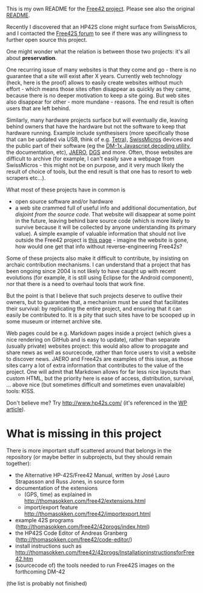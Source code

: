 This is my own README for the [Free42 project](http://thomasokken.com/free42). Please see also the original [README](README).

Recently I discovered that an HP42S clone might surface from SwissMicros, and I contacted the [Free42S forum](https://groups.google.com/forum/#!forum/free42discuss) to see if there was any willingness to further open source this project.

One might wonder what the relation is between those two projects: it's all about **preservation**.

One recurring issue of many websites is that they come and go - there is no guarantee that a site will exist after X years. Currently web technology (heck, here is the proof) allows to easily create websites without much effort - which means those sites often disappear as quickly as they came, because there is no deeper motivation to keep a site going. But web sites also disappear for other - more mundane - reasons. The end result is often users that are left behind.

Similarly, many hardware projects surface but will eventually die, leaving behind owners that have the hardware but not the software to keep that hardware running. Example include synthesisers (more specifically those that can be updated via USB, think of e.g. [Tetra](http://dsiforum.com/viewtopic.php?f=19&t=2154)), [SwissMicros](https://www.swissmicros.com/) devices and the public part of their software (eg the [DM-1x Javascript decoding utility](https://www.swissmicros.com/nut_decoder.html), the documentation, etc), [JAERO](https://github.com/jontio/JAERO/issues/8), [DGS](http://www.dragongoserver.net/) and more. Often, those websites are difficult to archive (for example, I can't easily save a webpage from SwissMicros - this might not be on purpose, and it very much likely the result of choice of tools, but the end result is that one has to resort to web scrapers etc...).

What most of these projects have in common is

- open source software and/or hardware
- a web site crammed full of useful info and additional documentation, *but disjoint from the source code*. That website will disappear at some point in the future, leaving behind bare source code (which is more likely to survive because it will be collected by anyone understanding its primary value). A simple example of valuable information that should not live outside the Free42 project is [this page](http://thomasokken.com/free42/importexport.html) - imagine the website is gone, how would one get that info without reverse-engineering Free42s?

Some of these projects also make it difficult to contribute, by insisting on archaic contribution mechanisms. I can understand that a project that has been ongoing since 2004 is not likely to have caught up with recent evolutions (for example, it is still using Eclipse for the Android component), nor that there is a need to overhaul tools that work fine.

But the point is that I believe that such projects deserve to outlive their owners, but to guarantee that, a mechanism must be used that facilitates their survival: by replicating the entire project, and ensuring that it can easily be contributed to. It is a pity that such sites have to be scooped up in some museum or internet archive site.

Web pages could be e.g. Markdown pages inside a project (which gives a nice rendering on GitHub and is easy to update), rather than separate (usually private) websites project: this would also allow to propagate and share news as well as sourcecode, rather than force users to visit a website to discover news. JAERO and Free42s are examples of this issue, as those sites carry a lot of extra information that contributes to the value of the project. One will admit that Markdown allows for far less nice layouts than custom HTML, but the priority here is ease of access, distribution, survival, ... above nice (but sometimes difficult and sometimes even unavalaible) tools: KISS.

Don't believe me? Try http://www.hp42s.com/ (it's referenced in the [WP article](https://en.wikipedia.org/wiki/HP-42S)).

# What is missing in this project
There is more important stuff scattered around that belongs in the repository (or maybe better in subprojects, but they should remain together):

* the Alternative HP-42S/Free42 Manual, written by José Lauro Strapasson and Russ Jones, in source form
* documentation of the extensions
    * (GPS, time) as explained in http://thomasokken.com/free42/extensions.html
    * import/export feature http://thomasokken.com/free42/importexport.html
* example 42S programs (http://thomasokken.com/free42/42progs/index.html)
* the HP42S Code Editor of Andreas Granberg (http://thomasokken.com/free42/code-editor/)
* install instructions such as http://thomasokken.com/free42/42progs/InstallationinstructionsforFree42.htm
* (sourcecode of) the tools needed to run Free42S images on the forthcoming DM-42

(the list is probably not finished)